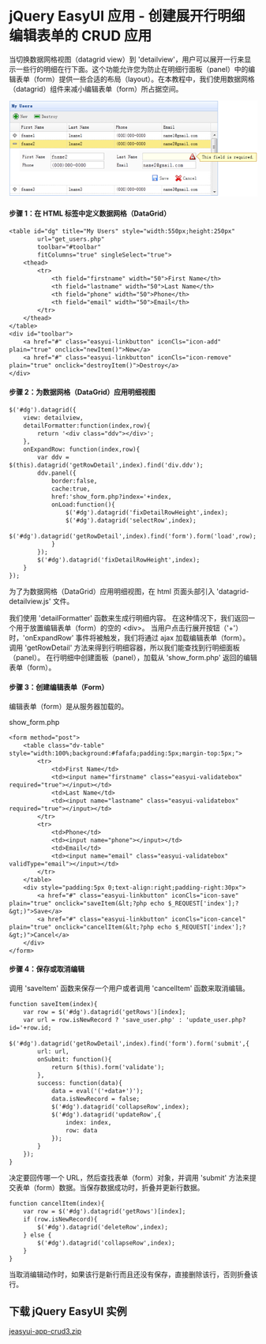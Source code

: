 # jQuery EasyUI 应用 - 创建展开行明细编辑表单的 CRUD 应用

当切换数据网格视图（datagrid view）到 'detailview'，用户可以展开一行来显示一些行的明细在行下面。这个功能允许您为防止在明细行面板（panel）中的编辑表单（form）提供一些合适的布局（layout）。在本教程中，我们使用数据网格（datagrid）组件来减小编辑表单（form）所占据空间。

![](img/crud3.png)

#### 步骤 1：在 HTML 标签中定义数据网格（DataGrid）

```
<table id="dg" title="My Users" style="width:550px;height:250px"
		url="get_users.php"
		toolbar="#toolbar"
		fitColumns="true" singleSelect="true">
	<thead>
		<tr>
			<th field="firstname" width="50">First Name</th>
			<th field="lastname" width="50">Last Name</th>
			<th field="phone" width="50">Phone</th>
			<th field="email" width="50">Email</th>
		</tr>
	</thead>
</table>
<div id="toolbar">
	<a href="#" class="easyui-linkbutton" iconCls="icon-add" plain="true" onclick="newItem()">New</a>
	<a href="#" class="easyui-linkbutton" iconCls="icon-remove" plain="true" onclick="destroyItem()">Destroy</a>
</div>

```

#### 步骤 2：为数据网格（DataGrid）应用明细视图

```
$('#dg').datagrid({
	view: detailview,
	detailFormatter:function(index,row){
		return '<div class="ddv"></div>';
	},
	onExpandRow: function(index,row){
		var ddv = $(this).datagrid('getRowDetail',index).find('div.ddv');
		ddv.panel({
			border:false,
			cache:true,
			href:'show_form.php?index='+index,
			onLoad:function(){
				$('#dg').datagrid('fixDetailRowHeight',index);
				$('#dg').datagrid('selectRow',index);
				$('#dg').datagrid('getRowDetail',index).find('form').form('load',row);
			}
		});
		$('#dg').datagrid('fixDetailRowHeight',index);
	}
});

```

为了为数据网格（DataGrid）应用明细视图，在 html 页面头部引入 'datagrid-detailview.js' 文件。

我们使用 'detailFormatter' 函数来生成行明细内容。 在这种情况下，我们返回一个用于放置编辑表单（form）的空的 &lt;div&gt;。 当用户点击行展开按钮（'+'）时，'onExpandRow' 事件将被触发，我们将通过 ajax 加载编辑表单（form）。 调用 'getRowDetail' 方法来得到行明细容器，所以我们能查找到行明细面板（panel）。 在行明细中创建面板（panel），加载从 'show_form.php' 返回的编辑表单（form）。

#### 步骤 3：创建编辑表单（Form）

编辑表单（form）是从服务器加载的。

show_form.php

```
<form method="post">
	<table class="dv-table" style="width:100%;background:#fafafa;padding:5px;margin-top:5px;">
		<tr>
			<td>First Name</td>
			<td><input name="firstname" class="easyui-validatebox" required="true"></input></td>
			<td>Last Name</td>
			<td><input name="lastname" class="easyui-validatebox" required="true"></input></td>
		</tr>
		<tr>
			<td>Phone</td>
			<td><input name="phone"></input></td>
			<td>Email</td>
			<td><input name="email" class="easyui-validatebox" validType="email"></input></td>
		</tr>
	</table>
	<div style="padding:5px 0;text-align:right;padding-right:30px">
		<a href="#" class="easyui-linkbutton" iconCls="icon-save" plain="true" onclick="saveItem(&lt;?php echo $_REQUEST['index'];?&gt;)">Save</a>
		<a href="#" class="easyui-linkbutton" iconCls="icon-cancel" plain="true" onclick="cancelItem(&lt;?php echo $_REQUEST['index'];?&gt;)">Cancel</a>
	</div>
</form>

```

#### 步骤 4：保存或取消编辑

调用 'saveItem' 函数来保存一个用户或者调用 'cancelItem' 函数来取消编辑。

```
function saveItem(index){
	var row = $('#dg').datagrid('getRows')[index];
	var url = row.isNewRecord ? 'save_user.php' : 'update_user.php?id='+row.id;
	$('#dg').datagrid('getRowDetail',index).find('form').form('submit',{
		url: url,
		onSubmit: function(){
			return $(this).form('validate');
		},
		success: function(data){
			data = eval('('+data+')');
			data.isNewRecord = false;
			$('#dg').datagrid('collapseRow',index);
			$('#dg').datagrid('updateRow',{
				index: index,
				row: data
			});
		}
	});
}

```

决定要回传哪一个 URL，然后查找表单（form）对象，并调用 'submit' 方法来提交表单（form）数据。当保存数据成功时，折叠并更新行数据。

```
function cancelItem(index){
	var row = $('#dg').datagrid('getRows')[index];
	if (row.isNewRecord){
		$('#dg').datagrid('deleteRow',index);
	} else {
		$('#dg').datagrid('collapseRow',index);
	}
}

```

当取消编辑动作时，如果该行是新行而且还没有保存，直接删除该行，否则折叠该行。

## 下载 jQuery EasyUI 实例

[jeasyui-app-crud3.zip](/try/jeasyui/download/jeasyui-app-crud3.zip)

 